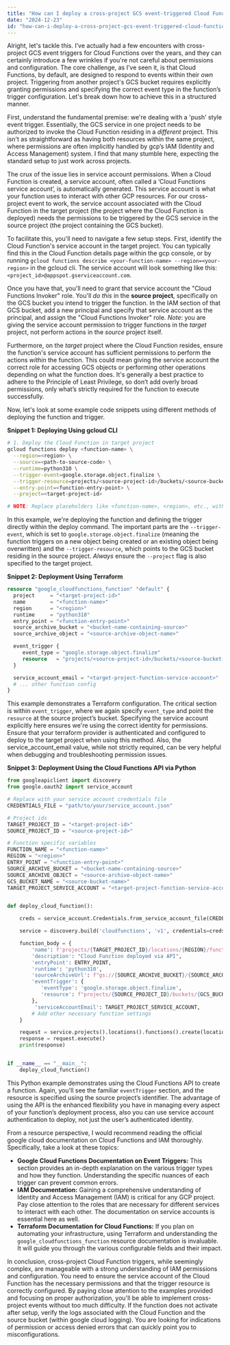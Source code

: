 ```yaml
---
title: "How can I deploy a cross-project GCS event-triggered Cloud Function in GCP?"
date: "2024-12-23"
id: "how-can-i-deploy-a-cross-project-gcs-event-triggered-cloud-function-in-gcp"
---
```


Alright, let's tackle this. I’ve actually had a few encounters with cross-project GCS event triggers for Cloud Functions over the years, and they can certainly introduce a few wrinkles if you're not careful about permissions and configuration. The core challenge, as I’ve seen it, is that Cloud Functions, by default, are designed to respond to events within their *own* project. Triggering from another project's GCS bucket requires explicitly granting permissions and specifying the correct event type in the function’s trigger configuration. Let's break down how to achieve this in a structured manner.

First, understand the fundamental premise: we're dealing with a 'push' style event trigger. Essentially, the GCS service in one project needs to be authorized to invoke the Cloud Function residing in a *different* project. This isn't as straightforward as having both resources within the same project, where permissions are often implicitly handled by gcp’s IAM (Identity and Access Management) system. I find that many stumble here, expecting the standard setup to just work across projects.

The crux of the issue lies in service account permissions. When a Cloud Function is created, a service account, often called a ‘Cloud Functions service account’, is automatically generated. This service account is what your function uses to interact with other GCP resources. For our cross-project event to work, the service account associated with the Cloud Function in the target project (the project where the Cloud Function is deployed) needs the permissions to be triggered by the GCS service in the source project (the project containing the GCS bucket).

To facilitate this, you'll need to navigate a few setup steps. First, identify the Cloud Function's service account in the target project. You can typically find this in the Cloud Function details page within the gcp console, or by running `gcloud functions describe <your-function-name> --region=<your-region>` in the gcloud cli. The service account will look something like this: `<project_id>@appspot.gserviceaccount.com`.

Once you have that, you'll need to grant that service account the "Cloud Functions Invoker" role. You'll *do this* in the **source project**, specifically on the GCS bucket you intend to trigger the function. In the IAM section of that GCS bucket, add a new principal and specify that service account as the principal, and assign the "Cloud Functions Invoker" role. *Note*: you are giving the service account permission to trigger functions in the *target* project, not perform actions in the *source* project itself.

Furthermore, on the *target* project where the Cloud Function resides, ensure the function's service account has sufficient permissions to perform the actions *within* the function. This could mean giving the service account the correct role for accessing GCS objects or performing other operations depending on what the function does. It's generally a best practice to adhere to the Principle of Least Privilege, so don’t add overly broad permissions, only what’s strictly required for the function to execute successfully.

Now, let's look at some example code snippets using different methods of deploying the function and trigger.

**Snippet 1: Deploying Using gcloud CLI**

```bash
# 1. Deploy the Cloud Function in target project
gcloud functions deploy <function-name> \
  --region=<region> \
  --source=<path-to-source-code> \
  --runtime=python310 \
  --trigger-event=google.storage.object.finalize \
  --trigger-resource=projects/<source-project-id>/buckets/<source-bucket-name> \
  --entry-point=<function-entry-point> \
  --project=<target-project-id>

# NOTE: Replace placeholders like <function-name>, <region>, etc., with your actual values.
```

In this example, we're deploying the function and defining the trigger directly within the deploy command. The important parts are the `--trigger-event`, which is set to `google.storage.object.finalize` (meaning the function triggers on a new object being created or an existing object being overwritten) and the `--trigger-resource`, which points to the GCS bucket residing in the source project. *Always* ensure the `--project` flag is also specified to the target project.

**Snippet 2: Deployment Using Terraform**

```terraform
resource "google_cloudfunctions_function" "default" {
  project     = "<target-project-id>"
  name        = "<function-name>"
  region      = "<region>"
  runtime     = "python310"
  entry_point = "<function-entry-point>"
  source_archive_bucket = "<bucket-name-containing-source>"
  source_archive_object = "<source-archive-object-name>"

  event_trigger {
     event_type = "google.storage.object.finalize"
     resource   = "projects/<source-project-id>/buckets/<source-bucket-name>"
  }

  service_account_email = "<target-project-function-service-account>"
  # ... other function config
}
```

This example demonstrates a Terraform configuration. The critical section is within `event_trigger`, where we again specify `event_type` and point the `resource` at the source project’s bucket. Specifying the service account explicitly here ensures we're using the correct identity for permissions. Ensure that your terraform provider is authenticated and configured to deploy to the target project when using this method. Also, the service_account_email value, while not strictly required, can be very helpful when debugging and troubleshooting permission issues.

**Snippet 3: Deployment Using the Cloud Functions API via Python**

```python
from googleapiclient import discovery
from google.oauth2 import service_account

# Replace with your service account credentials file
CREDENTIALS_FILE = "path/to/your/service_account.json"

# Project ids
TARGET_PROJECT_ID = "<target-project-id>"
SOURCE_PROJECT_ID = "<source-project-id>"

# Function specific variables
FUNCTION_NAME = "<function-name>"
REGION = "<region>"
ENTRY_POINT = "<function-entry-point>"
SOURCE_ARCHIVE_BUCKET = "<bucket-name-containing-source>"
SOURCE_ARCHIVE_OBJECT = "<source-archive-object-name>"
GCS_BUCKET_NAME = "<source-bucket-name>"
TARGET_PROJECT_SERVICE_ACCOUNT = "<target-project-function-service-account>"


def deploy_cloud_function():

    creds = service_account.Credentials.from_service_account_file(CREDENTIALS_FILE)

    service = discovery.build('cloudfunctions', 'v1', credentials=creds)

    function_body = {
        'name': f'projects/{TARGET_PROJECT_ID}/locations/{REGION}/functions/{FUNCTION_NAME}',
        'description': "Cloud Function deployed via API",
        'entryPoint': ENTRY_POINT,
        'runtime': 'python310',
        'sourceArchiveUrl': f"gs://{SOURCE_ARCHIVE_BUCKET}/{SOURCE_ARCHIVE_OBJECT}",
        'eventTrigger': {
           'eventType': 'google.storage.object.finalize',
           'resource': f"projects/{SOURCE_PROJECT_ID}/buckets/{GCS_BUCKET_NAME}"
        },
         'serviceAccountEmail': TARGET_PROJECT_SERVICE_ACCOUNT,
        # Add other necessary function settings
    }

    request = service.projects().locations().functions().create(location=f'projects/{TARGET_PROJECT_ID}/locations/{REGION}', body=function_body)
    response = request.execute()
    print(response)


if __name__ == "__main__":
    deploy_cloud_function()
```

This Python example demonstrates using the Cloud Functions API to create a function. Again, you'll see the familiar `eventTrigger` section, and the resource is specified using the source project’s identifier. The advantage of using the API is the enhanced flexibility you have in managing every aspect of your function’s deployment process, also you can use service account authentication to deploy, not just the user’s authenticated identity.

From a resource perspective, I would recommend reading the official google cloud documentation on Cloud Functions and IAM thoroughly. Specifically, take a look at these topics:

*   **Google Cloud Functions Documentation on Event Triggers:** This section provides an in-depth explanation on the various trigger types and how they function. Understanding the specific nuances of each trigger can prevent common errors.
*   **IAM Documentation:** Gaining a comprehensive understanding of Identity and Access Management (IAM) is critical for any GCP project. Pay close attention to the roles that are necessary for different services to interact with each other. The documentation on service accounts is essential here as well.
*   **Terraform Documentation for Cloud Functions:** If you plan on automating your infrastructure, using Terraform and understanding the `google_cloudfunctions_function` resource documentation is invaluable. It will guide you through the various configurable fields and their impact.

In conclusion, cross-project Cloud Function triggers, while seemingly complex, are manageable with a strong understanding of IAM permissions and configuration. You need to ensure the service account of the Cloud Function has the necessary permissions and that the trigger resource is correctly configured. By paying close attention to the examples provided and focusing on proper authorization, you'll be able to implement cross-project events without too much difficulty. If the function does not activate after setup, verify the logs associated with the Cloud Function and the source bucket (within google cloud logging). You are looking for indications of permission or access denied errors that can quickly point you to misconfigurations.

